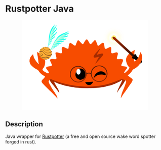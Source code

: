 # Rustpotter Java

<div align="center">
    <img src="./logo.png?raw=true" width="400px"</img> 
</div>

## Description

Java wrapper for [Rustpotter](https://github.com/GiviMAD/rustpotter) (a free and open source wake word spotter forged in rust).